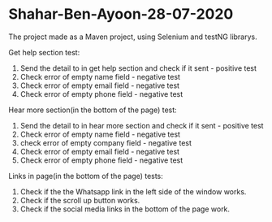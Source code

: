 # Shahar-Ben-Ayoon-28-07-2020
The project made as a Maven project, using Selenium and testNG librarys.

Get help section test:
1. Send the detail to in get help section and check if it sent - positive test
2. Check error of empty name field - negative test
3. Check error of empty email field - negative test
4. Check error of empty phone field - negative test

Hear more section(in the bottom of the page) test:
1. Send the detail to in hear more section and check if it sent - positive test
2. Check error of empty name field - negative test
3. check error of empty company field - negative test
4. Check error of empty email field - negative test
5. Check error of empty phone field - negative test

Links in page(in the bottom of the page) tests:
1. Check if the the Whatsapp link in the left side of the window works.
2. Check if the scroll up button works.
3. Check if the social media links in the bottom of the page work.
